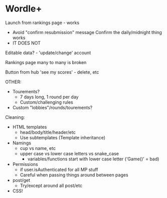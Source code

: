 # Wordle+

Launch from rankings page - works
- Avoid "confirm resubmission" message
Confirm the daily/midnight thing works
- IT DOES NOT

Editable data?
    - 'update/change' account

Rankings page many to many is broken

Button from hub 'see my scores'
    - delete, etc

OTHER:
- Tourements?
    - 7 days long, 1 round per day
    - Custom/challenging rules
- Custom "lobbies"/rounds/tourements?

Cleaning:
- HTML templates
    - head/body/title/header/etc
    - Use subtemplates (Template inheritance)
- Namings
    - cup vs name, etc
    - upper case vs lower case letters vs snake_case
        - variables/functions start with lower case letter ('Game()' = bad)
- Permissions
    - if user.isAuthenticated for all MP stuff
    - Careful when passing things around between pages
- post/get
    - Try/except around all post/etc
- CSS!